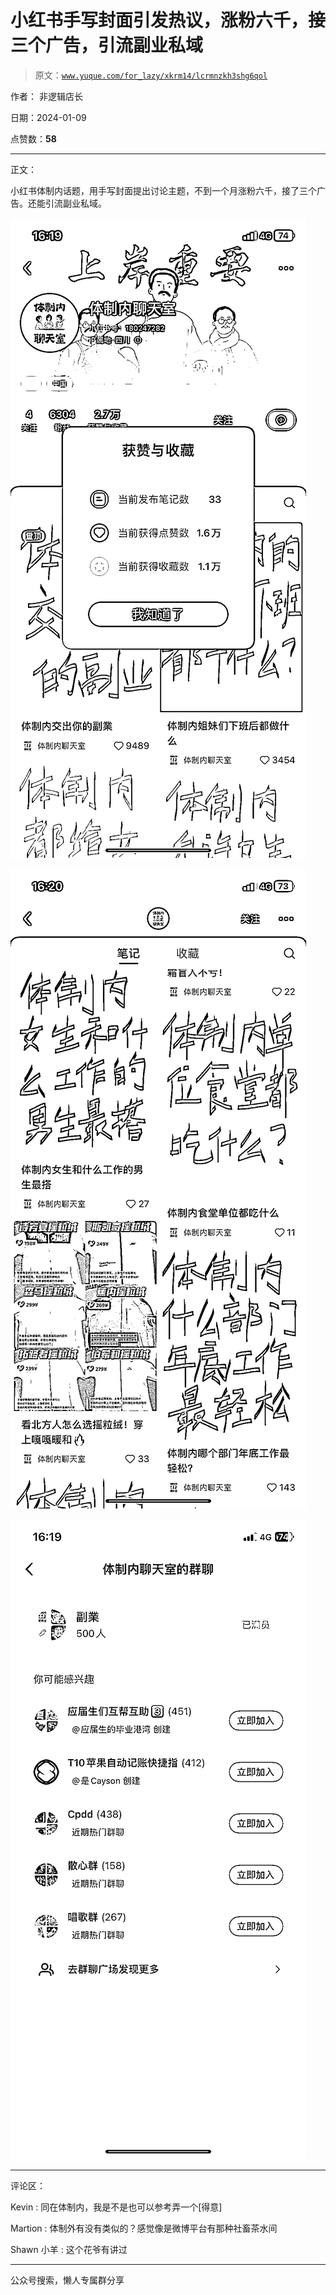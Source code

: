 # 小红书手写封面引发热议，涨粉六千，接三个广告，引流副业私域

> 原文：[`www.yuque.com/for_lazy/xkrm14/lcrmnzkh3shg6qol`](https://www.yuque.com/for_lazy/xkrm14/lcrmnzkh3shg6qol)

作者： 非逻辑店长

日期：2024-01-09

点赞数：**58**

* * *

正文：

小红书体制内话题，用手写封面提出讨论主题，不到一个月涨粉六千，接了三个广告。还能引流副业私域。

![](img/5b4aaf550418a78d73e620826407fb7a.png)

![](img/bf139c3e9d5c73e4dc8b8f4f5f1aa990.png)

![](img/c29779081d3fefed2421b941aba5313b.png)

* * *

评论区：

Kevin : 同在体制内，我是不是也可以参考弄一个[得意]

Martion : 体制外有没有类似的？感觉像是微博平台有那种社畜茶水间

Shawn 小羊 : 这个花爷有讲过

* * *

公众号搜索，懒人专属群分享